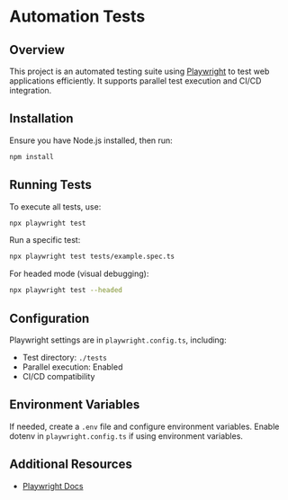 # Automation Tests

## Overview
This project is an automated testing suite using [Playwright](https://playwright.dev/) to test web applications efficiently. It supports parallel test execution and CI/CD integration.

## Installation
Ensure you have Node.js installed, then run:

```sh
npm install
```

## Running Tests
To execute all tests, use:

```sh
npx playwright test
```

Run a specific test:

```sh
npx playwright test tests/example.spec.ts
```

For headed mode (visual debugging):

```sh
npx playwright test --headed
```

## Configuration
Playwright settings are in `playwright.config.ts`, including:
- Test directory: `./tests`
- Parallel execution: Enabled
- CI/CD compatibility

## Environment Variables
If needed, create a `.env` file and configure environment variables. Enable dotenv in `playwright.config.ts` if using environment variables.

## Additional Resources
- [Playwright Docs](https://playwright.dev/docs/intro)